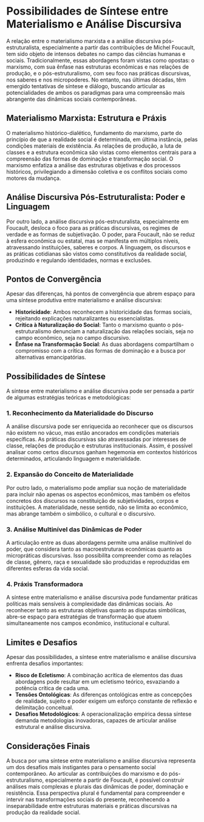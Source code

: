 # Possibilidades de Síntese entre Materialismo e Análise Discursiva

A relação entre o materialismo marxista e a análise discursiva pós-estruturalista, especialmente a partir das contribuições de Michel Foucault, tem sido objeto de intensos debates no campo das ciências humanas e sociais. Tradicionalmente, essas abordagens foram vistas como opostas: o marxismo, com sua ênfase nas estruturas econômicas e nas relações de produção, e o pós-estruturalismo, com seu foco nas práticas discursivas, nos saberes e nos micropoderes. No entanto, nas últimas décadas, têm emergido tentativas de síntese e diálogo, buscando articular as potencialidades de ambos os paradigmas para uma compreensão mais abrangente das dinâmicas sociais contemporâneas.

## Materialismo Marxista: Estrutura e Práxis

O materialismo histórico-dialético, fundamento do marxismo, parte do princípio de que a realidade social é determinada, em última instância, pelas condições materiais de existência. As relações de produção, a luta de classes e a estrutura econômica são vistas como elementos centrais para a compreensão das formas de dominação e transformação social. O marxismo enfatiza a análise das estruturas objetivas e dos processos históricos, privilegiando a dimensão coletiva e os conflitos sociais como motores da mudança.

## Análise Discursiva Pós-Estruturalista: Poder e Linguagem

Por outro lado, a análise discursiva pós-estruturalista, especialmente em Foucault, desloca o foco para as práticas discursivas, os regimes de verdade e as formas de subjetivação. O poder, para Foucault, não se reduz à esfera econômica ou estatal, mas se manifesta em múltiplos níveis, atravessando instituições, saberes e corpos. A linguagem, os discursos e as práticas cotidianas são vistos como constitutivos da realidade social, produzindo e regulando identidades, normas e exclusões.

## Pontos de Convergência

Apesar das diferenças, há pontos de convergência que abrem espaço para uma síntese produtiva entre materialismo e análise discursiva:

- **Historicidade**: Ambos reconhecem a historicidade das formas sociais, rejeitando explicações naturalizantes ou essencialistas.
- **Crítica à Naturalização do Social**: Tanto o marxismo quanto o pós-estruturalismo denunciam a naturalização das relações sociais, seja no campo econômico, seja no campo discursivo.
- **Ênfase na Transformação Social**: As duas abordagens compartilham o compromisso com a crítica das formas de dominação e a busca por alternativas emancipatórias.

## Possibilidades de Síntese

A síntese entre materialismo e análise discursiva pode ser pensada a partir de algumas estratégias teóricas e metodológicas:

### 1. Reconhecimento da Materialidade do Discurso

A análise discursiva pode ser enriquecida ao reconhecer que os discursos não existem no vácuo, mas estão ancorados em condições materiais específicas. As práticas discursivas são atravessadas por interesses de classe, relações de produção e estruturas institucionais. Assim, é possível analisar como certos discursos ganham hegemonia em contextos históricos determinados, articulando linguagem e materialidade.

### 2. Expansão do Conceito de Materialidade

Por outro lado, o materialismo pode ampliar sua noção de materialidade para incluir não apenas os aspectos econômicos, mas também os efeitos concretos dos discursos na constituição de subjetividades, corpos e instituições. A materialidade, nesse sentido, não se limita ao econômico, mas abrange também o simbólico, o cultural e o discursivo.

### 3. Análise Multinível das Dinâmicas de Poder

A articulação entre as duas abordagens permite uma análise multinível do poder, que considera tanto as macroestruturas econômicas quanto as micropráticas discursivas. Isso possibilita compreender como as relações de classe, gênero, raça e sexualidade são produzidas e reproduzidas em diferentes esferas da vida social.

### 4. Práxis Transformadora

A síntese entre materialismo e análise discursiva pode fundamentar práticas políticas mais sensíveis à complexidade das dinâmicas sociais. Ao reconhecer tanto as estruturas objetivas quanto as disputas simbólicas, abre-se espaço para estratégias de transformação que atuem simultaneamente nos campos econômico, institucional e cultural.

## Limites e Desafios

Apesar das possibilidades, a síntese entre materialismo e análise discursiva enfrenta desafios importantes:

- **Risco de Ecletismo**: A combinação acrítica de elementos das duas abordagens pode resultar em um ecletismo teórico, esvaziando a potência crítica de cada uma.
- **Tensões Ontológicas**: As diferenças ontológicas entre as concepções de realidade, sujeito e poder exigem um esforço constante de reflexão e delimitação conceitual.
- **Desafios Metodológicos**: A operacionalização empírica dessa síntese demanda metodologias inovadoras, capazes de articular análise estrutural e análise discursiva.

## Considerações Finais

A busca por uma síntese entre materialismo e análise discursiva representa um dos desafios mais instigantes para o pensamento social contemporâneo. Ao articular as contribuições do marxismo e do pós-estruturalismo, especialmente a partir de Foucault, é possível construir análises mais complexas e plurais das dinâmicas de poder, dominação e resistência. Essa perspectiva plural é fundamental para compreender e intervir nas transformações sociais do presente, reconhecendo a inseparabilidade entre estruturas materiais e práticas discursivas na produção da realidade social.